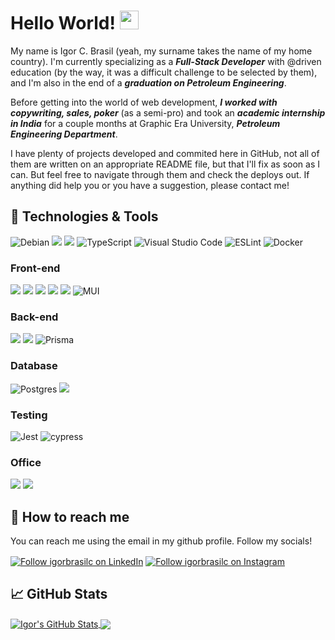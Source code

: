 # Hello World! <img src="https://raw.githubusercontent.com/MartinHeinz/MartinHeinz/master/wave.gif" width="30px">

  My name is Igor C. Brasil (yeah, my surname takes the name of my home country). I'm currently specializing as a ***Full-Stack Developer*** with @driven education (by the way, it was a difficult challenge to be selected by them), and I'm also in the end of a ***graduation on Petroleum Engineering***.

  Before getting into the world of web development, ***I worked with copywriting, sales, poker*** (as a semi-pro) and took an ***academic internship in India*** for a couple months at Graphic Era University, ***Petroleum Engineering Department***.
  
  I have plenty of projects developed and commited here in GitHub, not all of them are written on an appropriate README file, but that I'll fix as soon as I can. But feel free to navigate through them and check the deploys out. If anything did help you or you have a suggestion, please contact me!

## 🔧 Technologies & Tools
![Debian](https://img.shields.io/badge/Debian-D70A53?style=for-the-badge&logo=debian&logoColor=white)
![](https://img.shields.io/badge/GIT-E44C30?style=for-the-badge&logo=git&logoColor=white)
![](https://img.shields.io/badge/JavaScript-323330?style=for-the-badge&logo=javascript&logoColor=F7DF1E)
![TypeScript](https://img.shields.io/badge/typescript-%23007ACC.svg?style=for-the-badge&logo=typescript&logoColor=white)
![Visual Studio Code](https://img.shields.io/badge/Visual%20Studio%20Code-0078d7.svg?style=for-the-badge&logo=visual-studio-code&logoColor=white)
![ESLint](https://img.shields.io/badge/ESLint-4B3263?style=for-the-badge&logo=eslint&logoColor=white)
![Docker](https://img.shields.io/badge/docker-%230db7ed.svg?style=for-the-badge&logo=docker&logoColor=white)
### Front-end
![](https://img.shields.io/badge/HTML5-E34F26?style=for-the-badge&logo=html5&logoColor=white)
![](https://img.shields.io/badge/CSS3-1572B6?style=for-the-badge&logo=css3&logoColor=white)
![](https://img.shields.io/badge/Sass-CC6699?style=for-the-badge&logo=sass&logoColor=white)
![](https://img.shields.io/badge/React-20232A?style=for-the-badge&logo=react&logoColor=61DAFB)
![](https://img.shields.io/badge/styled--components-DB7093?style=for-the-badge&logo=styled-components&logoColor=white)
![MUI](https://img.shields.io/badge/MUI-%230081CB.svg?style=for-the-badge&logo=mui&logoColor=white)
### Back-end
![](https://img.shields.io/badge/Node.js-43853D?style=for-the-badge&logo=node.js&logoColor=white)
![](https://img.shields.io/badge/Express.js-404D59?style=for-the-badge)
![Prisma](https://img.shields.io/badge/Prisma-3982CE?style=for-the-badge&logo=Prisma&logoColor=white)
### Database
![Postgres](https://img.shields.io/badge/postgres-%23316192.svg?style=for-the-badge&logo=postgresql&logoColor=white)
![](https://img.shields.io/badge/MongoDB-4EA94B?style=for-the-badge&logo=mongodb&logoColor=white)
### Testing
![Jest](https://img.shields.io/badge/-jest-%23C21325?style=for-the-badge&logo=jest&logoColor=white)
![cypress](https://img.shields.io/badge/-cypress-%23E5E5E5?style=for-the-badge&logo=cypress&logoColor=058a5e)
### Office
![](https://www.mathworks.com/matlabcentral/images/matlab-file-exchange.svg)
![](https://img.shields.io/badge/Microsoft_Excel-217346?style=for-the-badge&logo=microsoft-excel&logoColor=white)

## 📩 How to reach me
You can reach me using the email in my github profile. Follow my socials!

[<img src="https://img.shields.io/badge/LinkedIn-0077B5?style=for-the-badge&logo=linkedin&logoColor=white" align="center" alt="Follow igorbrasilc on LinkedIn" title="Follow igorbrasilc on LinkedIn"/>](https://www.linkedin.com/in/igor-corbari-brasil-23857512a/)
[<img src="https://img.shields.io/badge/Instagram-E4405F?style=for-the-badge&logo=instagram&logoColor=white" align="center" alt="Follow igorbrasilc on Instagram" title="Follow igorbrasilc on Instagram"/>](https://instagram.com/igorbrasilcc)

## &#x1f4c8; GitHub Stats
<a href="https://github.com/igorbrasilc/igorbrasilc">
  <img align="center" src="https://github-profile-summary-cards.vercel.app/api/cards/profile-details?username=igorbrasilc&theme=vue" alt="Igor's GitHub Stats" />
</a>
<a href="https://github.com/igorbrasilc/igorbrasilc">
  <img align="center" src="https://github-readme-stats.vercel.app/api/top-langs/?username=igorbrasilc" />
</a>



